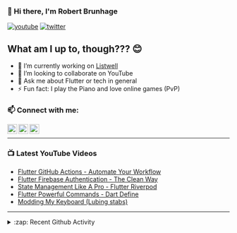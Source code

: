 ### 👋 Hi there, I'm Robert Brunhage

[![youtube](https://img.shields.io/static/v1?label=@RobertBrunhage&message=Subscribe&logo=YouTube&color=FF0000&style=for-the-badge)](http://bit.ly/2SUyRhx)
[![twitter](https://img.shields.io/twitter/follow/robertbrunhage?color=%231DA1F2&logo=twitter&style=for-the-badge)](https://twitter.com/intent/follow?original_referer=https%3A%2F%2Fgithub.com%2Frobertbrunhage&screen_name=robertbrunhage)

## What am I up to, though??? 😊
- 🔭 I’m currently working on [Listwell](https://listwell.app)
- 👯 I’m looking to collaborate on YouTube
- 💬 Ask me about Flutter or tech in general
- ⚡ Fun fact: I play the Piano and love online games (PvP)

### 📫 Connect with me:

[<img align="left" alt="RobertBrunhage | YouTube" width="22px" src="https://cdn.jsdelivr.net/npm/simple-icons@v3/icons/youtube.svg" />][youtube]
[<img align="left" alt="RobertBrunhage | Twitter" width="22px" src="https://cdn.jsdelivr.net/npm/simple-icons@v3/icons/twitter.svg" />][twitter]
[<img align="left" alt="RobertBrunhageDev | Instagram" width="22px" src="https://cdn.jsdelivr.net/npm/simple-icons@v3/icons/instagram.svg" />][instagram]

<br />

---

### 📺 Latest YouTube Videos
<!-- YOUTUBE:START -->
- [Flutter GitHub Actions - Automate Your Workflow](https://www.youtube.com/watch?v=rpQKpXjH5vs)
- [Flutter Firebase Authentication - The Clean Way](https://www.youtube.com/watch?v=oJ5Vrya3wCQ)
- [State Management Like A Pro - Flutter Riverpod](https://www.youtube.com/watch?v=GVspNESSess)
- [Flutter Powerful Commands - Dart Define](https://www.youtube.com/watch?v=BbRBV6MvLqE)
- [Modding My Keyboard (Lubing stabs)](https://www.youtube.com/watch?v=49iuGme1nAc)
<!-- YOUTUBE:END -->

---

<details>
  <summary>:zap: Recent Github Activity</summary>
  
<!--START_SECTION:activity-->
1. ❗️ Opened issue [#167](https://github.com/rrousselGit/river_pod/issues/167) in [rrousselGit/river_pod](https://github.com/rrousselGit/river_pod)
2. 🎉 Merged PR [#1](https://github.com/RobertBrunhage/flutter_firebase_auth_tutorial/pull/1) in [RobertBrunhage/flutter_firebase_auth_tutorial](https://github.com/RobertBrunhage/flutter_firebase_auth_tutorial)
3. 🗣 Commented on [#152](https://github.com/rrousselGit/river_pod/issues/152) in [rrousselGit/river_pod](https://github.com/rrousselGit/river_pod)
4. 🗣 Commented on [#152](https://github.com/rrousselGit/river_pod/issues/152) in [rrousselGit/river_pod](https://github.com/rrousselGit/river_pod)
5. 🗣 Commented on [#152](https://github.com/rrousselGit/river_pod/issues/152) in [rrousselGit/river_pod](https://github.com/rrousselGit/river_pod)
<!--END_SECTION:activity-->

</details>

[twitter]: https://twitter.com/robertbrunhage
[youtube]: https://youtube.com/c/robertbrunhage
[instagram]: https://instagram.com/robertbrunhagedev
